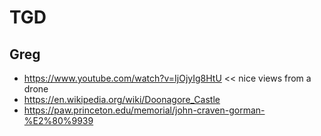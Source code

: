 # TGD


## Greg

* https://www.youtube.com/watch?v=IjOjyIg8HtU << nice views from a drone
* https://en.wikipedia.org/wiki/Doonagore_Castle
* https://paw.princeton.edu/memorial/john-craven-gorman-%E2%80%9939

